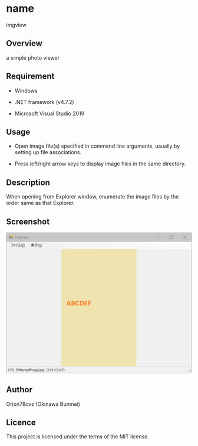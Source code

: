 # name

imgview

## Overview

a simple photo viewer

## Requirement

- Windows

- .NET framework (v4.7.2)

- Microsoft Visual Studio 2019


## Usage

- Open image file(s) specified in command line arguments, usually by setting up file associations.

- Press left/right arrow keys to display image files in the same directory.

## Description

When opening from Explorer window, enumerate the image files by the order same as that Explorer.

## Screenshot

![screenshot](image/screenshot01.jpg)

## Author

Orion78cvz (Okinawa Bunmei)

## Licence

This project is licensed under the terms of the MIT license.
